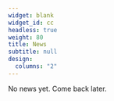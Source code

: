```yaml
---
widget: blank
widget_id: cc
headless: true
weight: 80
title: News
subtitle: null
design:
  columns: "2"
---
```

No news yet. Come back later.